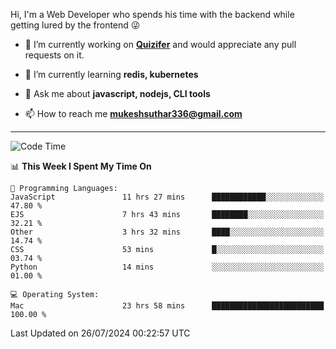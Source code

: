 Hi, I'm a Web Developer who spends his time with the backend while getting lured by the frontend 😜

- 🔭 I’m currently working on **[Quizifer](https://github.com/SutharMukesh/Quizifer/)** and would appreciate any pull requests on it.

- 🌱 I’m currently learning **redis, kubernetes**

- 💬 Ask me about **javascript, nodejs, CLI tools**

- 📫 How to reach me **mukeshsuthar336@gmail.com**

---
<!--START_SECTION:waka-->
![Code Time](http://img.shields.io/badge/Code%20Time-3%2C062%20hrs%2036%20mins-blue)

📊 **This Week I Spent My Time On** 

```text
💬 Programming Languages: 
JavaScript               11 hrs 27 mins      ████████████░░░░░░░░░░░░░   47.80 % 
EJS                      7 hrs 43 mins       ████████░░░░░░░░░░░░░░░░░   32.21 % 
Other                    3 hrs 32 mins       ████░░░░░░░░░░░░░░░░░░░░░   14.74 % 
CSS                      53 mins             █░░░░░░░░░░░░░░░░░░░░░░░░   03.74 % 
Python                   14 mins             ░░░░░░░░░░░░░░░░░░░░░░░░░   01.00 % 

💻 Operating System: 
Mac                      23 hrs 58 mins      █████████████████████████   100.00 % 
```


 Last Updated on 26/07/2024 00:22:57 UTC
<!--END_SECTION:waka-->
